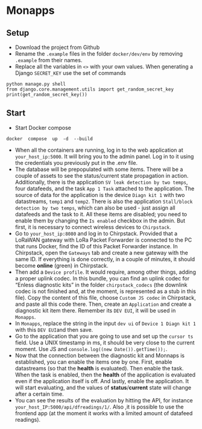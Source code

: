 # Monapps

## Setup
* Download the project from Github
* Rename the `.example` files in the folder `docker/dev/env`  by removing `.example` from their names.
* Replace all the variables in `<>` with your own values. When generating a Django `SECRET_KEY` use the set of commands 
```shell
python manage.py shell
from django.core.management.utils import get_random_secret_key
print(get_random_secret_key())
```
  

## Start 
* Start Docker compose
```shell
docker  compose  up  -d  --build
```
* When all the containers are running, log in to the web application at `your_host_ip:5000`. It will bring you to the admin panel. Log in to it using the credentials you previously put in the .env file.
* The database will be prepopulated with some items. There will be a couple of assets to see the status/current state propagation in action. Additionally, there is the application `SV leak detection by two temps`, four datafeeds, and the task `App 1 Task` attached to the application. The source of data for the application is the device `Diagn kit 1` with two datastreams, `temp1` and `temp2`. There is also the application `Stall/block detection by two temps`, which can also be used - just assign all datafeeds and the task to it. All these items are disabled; you need to enable them by changing the `Is enabled` checkbox in the admin. But first, it is necessary to connect wireless devices to `Chirpstack`.
* Go to `your_host_ip:8080` and log in to Chirpstack. Provided that a LoRaWAN gateway with LoRa Packet Forwarder is connected to the PC that runs Docker, find the ID of this Packet Forwarder instance. In Chirpstack, open the `Gateways` tab and create a new gateway with the same ID. If everything is done correctly, in a couple of minutes, it should become **online** (green) in Chirpstack.
* Then add a `Device profile`. It would require, among other things, adding a proper uplink codec. In this bundle, you can find an uplink codec for “Enless diagnostic kits” in the folder `chirpstack_codecs` (the downlink codec is not finished and, at the moment, is represented as a stub in this file). Copy the content of this file, choose `Custom JS codec` in Chirpstack, and paste all this code there. Then, create an `Application` and create a diagnostic kit item there. Remember its `DEV EUI`, it will be used in `Monapps`.
* In `Monapps`, replace the string in the input `dev ui` of `Device 1 Diagn kit 1` with this `DEV EUI`and then save.
* Go to the application that you are going to use and set up the `cursor ts` field. Use a UNIX timestamp in ms, it should be very close to the current moment. Use JS and `console.log((new Date()).getTime());`.  
* Now that the connection between the diagnostic kit and Monnaps is established, you can enable the items one by one. First, enable datastreams (so that the **health** is evaluated). Then enable the task. When the task is enabled, then the **health** of the application is evaluated even if the application itself is off. And lastly, enable the application. It will start evaluating, and the values of **status**/**current** state will change after a certain time.
* You can see the results of the evaluation by hitting the API, for instance `your_host_IP:5000/api/dfreadings/1/`. Also ,it is possible to use the frontend app (at the moment it works with a limited amount of datafeed readings).